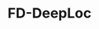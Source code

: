 ---
title: "FD-DeepLoc"
excerpt: "Field dependent deep learning enables high-throughput whole-cell 3D super-resolution imaging.Single-molecule localization microscopy (SMLM) in a typical wide-field setup has been widely used for investigating sub-cellular structures with super resolution. However, field-dependent aberrations restrict the field of view (FOV) to only few tens of micrometers. Here, we present a deep learning method for precise localization of spatially variant point emitters (FD-DeepLoc) over a large FOV covering the full chip of a modern sCMOS camera. Using a graphic processing unit (GPU) based vectorial PSF fitter, we can fast and accurately fit the spatially variant point spread function (PSF) of a high numerical aperture (NA) objective in the entire FOV. Combined with deformable mirror based optimal PSF engineering, we demonstrate high-accuracy 3D SMLM over a volume of ~180 × 180 × 5 μm3, allowing us to image mitochondria and nuclear pore complex in the entire cells in a single imaging cycle without hardware scanning - a 100-fold increase in throughput compared to the state-of-the-art."
collection: software
redirect_to: https://github.com/Li-Lab-SUSTech/FD-DeepLoc
---